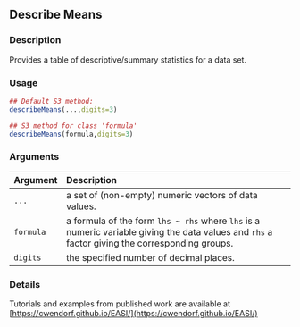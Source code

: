 ## Describe Means

### Description

Provides a table of descriptive/summary statistics for a data set.

### Usage

```r
## Default S3 method:
describeMeans(...,digits=3)

## S3 method for class 'formula'
describeMeans(formula,digits=3)
```

### Arguments

Argument | Description
:-- | :--
```...``` | a set of (non-empty) numeric vectors of data values.
```formula``` | a formula of the form `lhs ~ rhs` where `lhs` is a numeric variable giving the data values and `rhs` a factor giving the corresponding groups.
```digits``` | the specified number of decimal places.

### Details

Tutorials and examples from published work are available at [https://cwendorf.github.io/EASI/](https://cwendorf.github.io/EASI/) 
